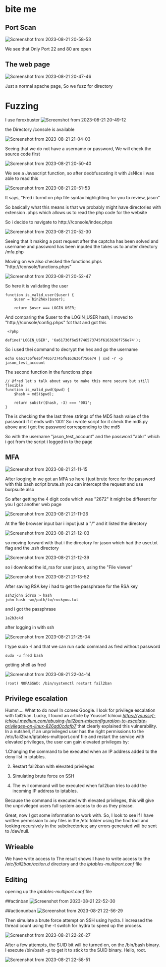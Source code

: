 # bite me

## Port Scan

![Screenshot from 2023-08-21 20-58-53](https://github.com/igepaul8/Writeups/assets/51336409/f155cef2-d663-4b7e-abd7-8c1d80d02c33)

We see that Only Port 22 and 80 are open

## The web page

![Screenshot from 2023-08-21 20-47-46](https://github.com/igepaul8/Writeups/assets/51336409/813fd2ae-7788-4cb7-ad40-54aadac93e1a)

Just a normal apache page, So we fuzz for directory

# Fuzzing
I use feroxbuster
![Screenshot from 2023-08-21 20-49-12](https://github.com/igepaul8/Writeups/assets/51336409/842eebea-5751-43cc-ad9a-9fccdf126b38)

the Directory /console is available

![Screenshot from 2023-08-21 21-04-03](https://github.com/igepaul8/Writeups/assets/51336409/45ac10d2-9a52-47f5-a355-cffab214eb5f)

Seeing that we do not have a username or password, We will check the source code first

![Screenshot from 2023-08-21 20-50-40](https://github.com/igepaul8/Writeups/assets/51336409/43756bfd-aa83-409d-ab14-a0f81c87f898)

We see a Javascript function, so after deobfuscating it with JsNIce i was able to read this

![Screenshot from 2023-08-21 20-51-53](https://github.com/igepaul8/Writeups/assets/51336409/43c2ef8d-b2f1-46ba-810f-122646b1ca7a)

It says, "Fred i turnd on php file syntax highlighting for you to review, jason"

So basically what this means is that we probably might have directories with extension .phps which allows us to read the php code for the website

So i decide to navigate to http://<thm-ip>/console/index.phps

![Screenshot from 2023-08-21 20-52-30](https://github.com/igepaul8/Writeups/assets/51336409/5841e86a-ff41-473d-bbc5-2f3dbf5d2c9e)

Seeing that it making a post request after the captcha has been solved and username and password has been inputed the takes us to anoter directory /mfa.php

Moving on we also checked the functions.phps "http://<thm-ip>/console/functions.phps"

![Screenshot from 2023-08-21 20-52-47](https://github.com/igepaul8/Writeups/assets/51336409/085f92f4-0fa4-476c-a1c8-98cafd68d3c4)

So here it is validating the user 
```
function is_valid_user($user) {
    $user = bin2hex($user);

    return $user === LOGIN_USER;
```
And comparing the $user to the LOGIN_USER hash, i moved to "http://<thm-ip>/console/config.phps" fot that and got this
```
 <?php

define('LOGIN_USER', '6a61736f6e5f746573745f6163636f756e74');

```
So i used thei command to decrypt the hex and go the username
```
echo 6a61736f6e5f746573745f6163636f756e74 | xxd -r -p
jason_test_account
```

The second function in the functions.phps
```
// @fred let's talk about ways to make this more secure but still flexible
function is_valid_pwd($pwd) {
    $hash = md5($pwd);

    return substr($hash, -3) === '001';
}
```
The is checking the the last three strings of the MD5 hash value of the password if it ends with '001'
So i wrote script for it check the md5.py above
and i got the password corresponding to the md5

So with the username "jason_test_account" and the password "abkr" which i got from the script i logged in to the page

## MFA

![Screenshot from 2023-08-21 21-11-15](https://github.com/igepaul8/Writeups/assets/51336409/01be14d3-3597-472d-acc6-37c8c653ac68)

After looging in we got an MFA so here i just brute force for the password with this bash script brute.sh you can intercept the request and use burpsuite also

So after getting the 4 digit code which was "2672" it might be different for you
I got another web page

![Screenshot from 2023-08-21 21-11-26](https://github.com/igepaul8/Writeups/assets/51336409/db071592-e29f-4650-96f1-efe5f928e5fc)

At the file browser input bar i input just a "/" and it listed the directory

![Screenshot from 2023-08-21 21-12-03](https://github.com/igepaul8/Writeups/assets/51336409/02d1d932-5609-4251-b4c7-3d51dd08bd4e)

so moving forward with that i the directory for jason which had the user.txt flag and the .ssh directory

![Screenshot from 2023-08-21 21-12-39](https://github.com/igepaul8/Writeups/assets/51336409/79b2b1b9-eb09-49f4-b01b-a3375d441380)

so i download the id_rsa for user jason, using the "File viewer"

![Screenshot from 2023-08-21 21-13-52](https://github.com/igepaul8/Writeups/assets/51336409/1af66c7c-3f5c-4890-bf5f-0f5231540fde)

After saving RSA key i had to get the passphrase for the RSA key
```
ssh2john idrsa > hash
john hash -w=/path/to/rockyou.txt 
```
and i got the passphrase 
```
1a2b3c4d
```
after logging in with ssh 

![Screenshot from 2023-08-21 21-25-04](https://github.com/igepaul8/Writeups/assets/51336409/60a49320-d691-4250-bf0a-3efce01f5f3f)


I type sudo -l and that we can run sudo command as fred without password
```
sudo -u fred bash
```
getting shell as fred

![Screenshot from 2023-08-21 22-04-14](https://github.com/igepaul8/Writeups/assets/51336409/a44efde9-cf23-47fa-ac5e-b3f4b4236ac4)

```
(root) NOPASSWD: /bin/systemctl restart fail2ban
```
## Privilege escalation

Humm…. What to do now! In comes Google. 
I look for privilege escalation with fail2ban. Lucky, 
I found an article by Youssef Ichioui *https://youssef-ichioui.medium.com/abusing-fail2ban-misconfiguration-to-escalate-privileges-on-linux-826ad0cdafb7* that clearly explained this vulnerability. 
In a nutshell, if an unprivileged user has the right permissions to the /etc/fail2ban/iptables-multiport.conf file and restart the service with elevated privileges, 
the user can gain elevated privileges by:

1.Changing the command to be executed when an IP address added to the deny list in iptables.

2. Restart fail2ban with elevated privileges

3. Simulating brute force on SSH

4. The evil command will be executed when fail2ban tries to add the incoming IP address to iptables.

Because the command is executed with elevated privileges, 
this will give the unprivileged users full system access to do as they please.

Great, now I got some information to work with. So, 
I look to see if I have written permission to any files in the /etc folder using the find tool and looking recursively in the subdirectories; 
any errors generated will be sent to /dev/null.

## Wrieable

We have write access to The result shows I have to write access to the */etc/fail2ban/action.d* directory 
and the *iptables-multiport.conf* file

## Editing
opening up the *iptables-multiport.conf* file

##actinban
![Screenshot from 2023-08-21 22-52-30](https://github.com/igepaul8/Writeups/assets/51336409/a1d24d2c-511a-4c64-8bb4-554c203a8515)

##actionunban
![Screenshot from 2023-08-21 22-56-29](https://github.com/igepaul8/Writeups/assets/51336409/e7758d2e-8040-4786-a400-99e3343365a5)


Then simulate a brute force attempt on SSH using hydra. 
I increased the thread count using the -t switch for hydra to speed up the process.

![Screenshot from 2023-08-21 22-26-27](https://github.com/igepaul8/Writeups/assets/51336409/7a5050c2-a94f-41d8-90bc-fe9759134e48)

After a few attempts, the SUID bit will be turned on, on the /bin/bash binary. 
I execute /bin/bash -p to get it to stick to the SUID binary. Hello, root.

![Screenshot from 2023-08-21 22-58-51](https://github.com/igepaul8/Writeups/assets/51336409/b86142a2-395a-4e31-9c95-de0b311fdd55)





